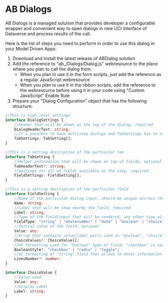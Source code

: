 # AB Dialogs
AB Dialogs is a managed solution that provides developer a configurable wrapper and convenient way to open dialogs in new UCI interface of Dataverse and process results of the call.

Here is the list of steps you need to perform in order to use this dialog in your Model Driven Apps:
1. Download and install the latest release of ABDialog solution
1. Add the reference to "ab_/Dialogs/Dialog.js" webresource to the place where you plan to call the dialog from:
    * When you plan to use it in the form scripts, just add the reference as a regular JavaScript webresource
    * When you plan to use it in the ribbon scripts, add the reference to the webresource before using it in your code using "Custom JavaScript" Enable Rule
1. Prepare your "Dialog Configuration" object that has the following structure:
```typescript
//This is high-level settings
interface DialogSettings {
    //Header that will be shown at the top of the dialog, required
    DialogHeaderText: string;
    //It's possible to have multistep dialogs and TabSettings has to contain all of the step available, required
    TabSettings: TabSetting[];
}

//This is a setting description of the particular tab
interface TabSetting {
    //Helper information that will be shown on top of fields, optional
    TabHeaderText?: string;
    //Settings for all of fields available on the step, required
    FieldSettings: FieldSetting[];
}

//This is a setting description of the particular field
interface FieldSetting {
    //Name of the particulat dialog input, should be uniqie accross the dialog settings, required
    Name: string;
    //Label that will be show nearby the field, required
    Label: string;
    //Type of the field/input that will be rendered, any other type will be rendered just as a label, required
    FieldType: "string" | "wholenumber" | "date" | "boolean" | "choice" | "choices";
    //Initial value of the field, optional
    Value: any;
    //Array that contains value/label pairs used in "boolean", "choice" and "choices" types of fields, required for mentioned types, ignored for other
    ChoiceValues?: ChoiceValue[];
    //UI formatting used for "boolean" type of field, "checkbox" is used by default, optional
    BooleanStyle?: "checkbox" | "radio" | "toggle";
    //UI formatting of "string" field that allows to enter information in multi-line format, 1 is used by default, ignored for other than "string" types
    LinesNumber?: number;
}

interface ChoiceValue {
    //Value used
    Value: any;
    //Display Label
    Label: string;
}
```